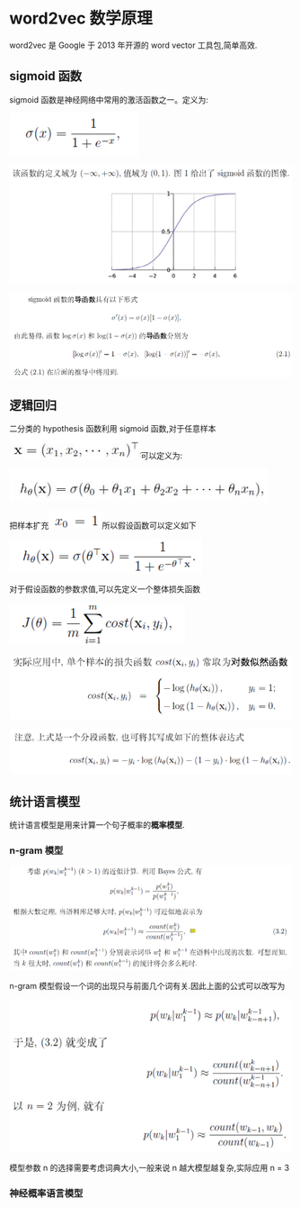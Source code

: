 
# word2vec 数学原理



word2vec 是 Google 于 2013 年开源的 word vector 工具包,简单高效.



##  sigmoid 函数

  sigmoid 函数是神经网络中常用的激活函数之一。定义为:

![enter description here][1]


![enter description here][2]

![enter description here][3]



##  逻辑回归

二分类的 hypothesis 函数利用 sigmoid 函数,对于任意样本![enter description here][4]可以定义为:

![enter description here][5]


把样本扩充![enter description here][6]所以假设函数可以定义如下

![enter description here][7]

对于假设函数的参数求值,可以先定义一个整体损失函数

![enter description here][8]


![enter description here][9]


![enter description here][10]


##  统计语言模型

统计语言模型是用来计算一个句子概率的**概率模型**.


###  n-gram 模型



![enter description here][11]

n-gram 模型假设一个词的出现只与前面几个词有关.因此上面的公式可以改写为


![enter description here][12]

模型参数 n 的选择需要考虑词典大小,一般来说 n 越大模型越复杂,实际应用 n = 3


###  神经概率语言模型






  [1]: ./images/1490615146270.jpg "1490615146270.jpg"
  [2]: ./images/1490616454318.jpg "1490616454318.jpg"
  [3]: ./images/1490616498592.jpg "1490616498592.jpg"
  [4]: ./images/1490617157688.jpg "1490617157688.jpg"
  [5]: ./images/1490617181380.jpg "1490617181380.jpg"
  [6]: ./images/1490617220355.jpg "1490617220355.jpg"
  [7]: ./images/1490617250125.jpg "1490617250125.jpg"
  [8]: ./images/1490617405809.jpg "1490617405809.jpg"
  [9]: ./images/1490617573403.jpg "1490617573403.jpg"
  [10]: ./images/1490617627776.jpg "1490617627776.jpg"
  [11]: ./images/1490619319085.jpg "1490619319085.jpg"
  [12]: ./images/1490619442283.jpg "1490619442283.jpg"
